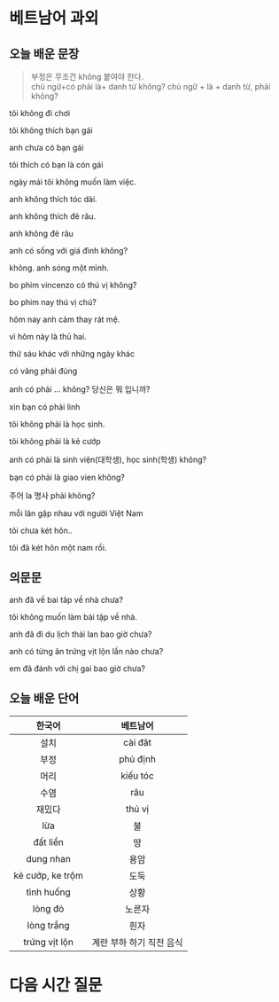 # 베트남어 과외

## 오늘 배운 문장  
>부정은 무조건 không 붙여야 한다.  
chủ ngữ+có phải là+ danh từ không?  chủ ngữ + là + danh từ, phải không?

tôi không đi chơi  

tôi không thích bạn gái

anh chưa có bạn gái  

tôi thích có bạn là cón gái  

ngày mái tôi không muốn làm việc.

anh không thích tóc dài.

anh không thích đẻ râu.

anh không đẻ râu

anh có sống với giá đình không?

không. anh sóng một mình. 

bo phim vincenzo có thú vị không? 

bo phim nay thú vị chú?

hôm nay anh cảm thay rát mệ.

vì hôm này là thủ hai.

thứ sáu khác với những ngày khác

có vâng phải đúng 

anh có phải ... không?
당신은 뭐 입니까?

xin bạn có phải linh 

tôi không phải là học sinh.

tôi không phải là kẻ cướp

anh có phải là sinh viện(대학생), học sinh(학생) không?

bạn có phải là giao vien không?

주어 la 명사 phải không?

mỗi lân gặp nhau với người Việt Nam

tôi chưa két hôn..

tôi đã két hôn một nam rồi.

## 의문문

anh đã về bai tâp về nhà chưa?

tôi không muốn làm bài tập về nhà.

anh đã đi du lịch thái lan bao giờ chưa?

anh có từng ăn trứng vịt lộn lần nào chưa?

em đã đánh với chị gai bao giờ chưa?



## 오늘 배운 단어
| 한국어 |베트남어|
|:--:|:--:|
|설치|cài đăt|
|부정|phủ định|
|머리|kiếu tóc|
|수염|râu|
|재밌다|thú vị|
|lừa|불|
|đất liển|땅|
|dung nhan|용암|
|kẻ cướp, ke trộm|도둑|
|tình huống|상황|
|lòng đỏ|노른자|
|lòng trắng|흰자|
|trứng vịt lộn|계란 부하 하기 직전 음식|  

# 다음 시간 질문



